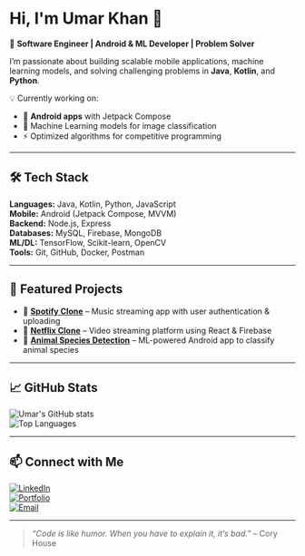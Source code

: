 # Hi, I'm Umar Khan 👋  

🚀 **Software Engineer | Android & ML Developer | Problem Solver**  

I’m passionate about building scalable mobile applications, machine learning models, and solving challenging problems in **Java**, **Kotlin**, and **Python**.  

💡 Currently working on:
- 📱 **Android apps** with Jetpack Compose
- 🤖 Machine Learning models for image classification
- ⚡ Optimized algorithms for competitive programming

---

## 🛠 Tech Stack
**Languages:** Java, Kotlin, Python, JavaScript  
**Mobile:** Android (Jetpack Compose, MVVM)  
**Backend:** Node.js, Express  
**Databases:** MySQL, Firebase, MongoDB  
**ML/DL:** TensorFlow, Scikit-learn, OpenCV  
**Tools:** Git, GitHub, Docker, Postman  

---

## 📌 Featured Projects
- 🎵 [**Spotify Clone**](https://github.com/Maus-313/spotify-clone) – Music streaming app with user authentication & uploading  
- 🎥 [**Netflix Clone**](https://github.com/Maus-313/netflix-clone) – Video streaming platform using React & Firebase  
- 🐾 [**Animal Species Detection**](https://github.com/Maus-313/animal-species-detection) – ML-powered Android app to classify animal species  

---

## 📈 GitHub Stats
![Umar's GitHub stats](https://github-readme-stats.vercel.app/api?username=Maus-313&show_icons=true&theme=tokyonight)  
![Top Languages](https://github-readme-stats.vercel.app/api/top-langs/?username=Maus-313&layout=compact&theme=tokyonight)  

---

## 📫 Connect with Me
[![LinkedIn](https://img.shields.io/badge/LinkedIn-blue?logo=linkedin)](https://www.linkedin.com/in/umar313/)  
[![Portfolio](https://img.shields.io/badge/Portfolio-black?logo=google-chrome)](https://www.umardrinkwater.com)  
[![Email](https://img.shields.io/badge/Email-red?logo=gmail)](mailto:mohdumar.dev@gmail.com)  

---
> *“Code is like humor. When you have to explain it, it’s bad.”* – Cory House
